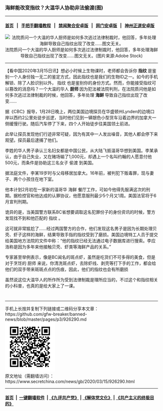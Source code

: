 ### 海鲜能改变指纹？大温华人协助非法偷渡(图)
------------------------

#### [首页](https://github.com/gfw-breaker/banned-news/blob/master/README.md) &nbsp;&nbsp;|&nbsp;&nbsp; [手把手翻墙教程](https://github.com/gfw-breaker/guides/wiki) &nbsp;&nbsp;|&nbsp;&nbsp; [禁闻聚合安卓版](https://github.com/gfw-breaker/bn-android) &nbsp;&nbsp;|&nbsp;&nbsp; [网门安卓版](https://github.com/oGate2/oGate) &nbsp;&nbsp;|&nbsp;&nbsp; [神州正道安卓版](https://github.com/SzzdOgate/update) 



<div class="article_right" style="fone-color:#000">
 <p style="text-align:center">
  <img alt="法院质问一个大温的华人厨师是如何多次逃过法律制裁时，他回答，多年处理海鲜导致自己指纹出现了改变……图文无关。" src="http://img2.secretchina.com/pic/2018/7-26/p2225043a981675708-ss.jpg" style="height:336px; width:600px"/>
  <br>
   法院质问一个大温的华人厨师是如何多次逃过法律制裁时，他回答，多年处理海鲜导致自己指纹出现了改变……图文无关。(图片来源:Adobe Stock)
   <span id="hideid" name="hideid" style="color:red;display:none;">
    <span href="https://www.secretchina.com">
    </span>
   </span>
  </br>
 </p>
 <div id="txt-mid1-t21-2017">
  

---


  </div>
 </div>
 <p>
  【看中国2020年3月15日讯】想必小时候上生物课时，老师都会告诉你
  <strong>
   指纹
  </strong>
  是鉴别一个人身份独一无二的鉴定方式，因此指纹也是我们的生物ID之一。如今的手机解锁、除了人脸识别以外，
  <span href="https://zh.wikipedia.org/wiki/%E6%8C%87%E7%B4%8B" target="_blank">
   指纹
  </span>
  也是鉴别你的身份方式。然而，你能接受指纹可以篡改的消息吗？一个大温的华人
  <strong>
   厨师
  </strong>
  因为犯法被法院判刑，在法院质问他是如何多次逃过法律制裁的时候，他回答，多年处理
  <strong>
   海鲜
  </strong>
  导致自己指纹出现了改变……
  <span id="hideid" name="hideid" style="color:red;display:none;">
   <span href="https://www.secretchina.com">
   </span>
  </span>
 </p>
 <p>
  据《CBC》报导，1月28日晚上，两位美国边境探员在华盛顿州Lynden的边境口岸以西约2公里处徒步巡逻，当时他们见到一辆银色小型货车沿着边界的加拿大一侧缓慢行驶。随后汽车停了下来，四个人开始徒步往美国领土前进。
 </p>
 <p>
  此举让探员发现他们行迹非常可疑，因为有其中一人发出噪音，其他人都会停下来观望。探员最后逮捕了他们。
 </p>
 <p>
  李姓的华人男子承认三名妇女都是中国公民，从大陆飞抵温哥华想到美国。李某承认，由于自己失业，又在赌场输了1,000元，却遇上一个名叫约翰的人愿意付他500元，而条件是协助这三名女子
  <span href="https://www.secretchina.com/news/gb/tag/偷渡" target="_blank">
   偷渡
  </span>
  到美国。
 </p>
 <p>
  据法庭文件，李某19岁时与父母移居加拿大。16年前，被判犯下贩毒罪，现与妻子、两个小孩住在地下室。
 </p>
 <p>
  他本计划2月初在一家新的温哥华
  <span href="https://www.secretchina.com/news/gb/tag/海鲜" target="_blank">
   海鲜
  </span>
  餐厅工作，可如今他得先服满这次的刑期。据检控官和他达成的认罪协议，他愿意服刑最少5个月又1周。美国法官将于6月宣判刑期。
 </p>
 <p>
  诡异的是，当美国警方联系BC省想要调取这名犯罪份子的身份资讯的时候，警方发现找不到和他匹配的
  <span href="https://www.secretchina.com/news/gb/tag/指纹" target="_blank">
   指纹
  </span>
  。
 </p>
 <p>
  这可就非常尴尬了……经过两国警方的合作，他们发现这名男子是因为长期处理贝壳、虾子这样的海鲜，结果导致手指的指纹受到了磨损。美国边境特工人员于提交给美国地方法院的文件中称：“他的指纹已经无法通过电子数据库进行搜索。李应浩称是因为多年来他接触贝壳、虾类等海鲜产品的关系。”
 </p>
 <p>
  专家甚至举例表示，像是BC闻名的斑点虾，虽然是吃货们不可多得的美食，但是对于烹饪的
  <span href="https://www.secretchina.com/news/gb/tag/厨师" target="_blank">
   厨师
  </span>
  来说，你清洗斑点虾，去除虾线、剥壳等打下手的工作，都会给他们的双手带来斑斑点点的伤痕，因此，他们的指纹也会有所磨损
 </p>
 <p>
  虽然说这位大温华人的所作所为受到法律制裁是理所应当的，不过这个和指纹相关的小科普，也真的是给大家上了一课。
  <center>
   <div>
    <div id="txt-mid2-t22-2017" style="display: block;  max-height: 351px;  overflow: hidden;">
     <div id="SC-21xxx">
     </div>
     <ins class="adsbygoogle" data-ad-client="ca-pub-1276641434651360" data-ad-format="auto" data-ad-slot="4301710469" data-full-width-responsive="true" style="display:block">
     </ins>
    </div>
   </div>
  </center>
  <div style="padding-top:12px;">
  </div>
 </p>
</div>

<hr/>
手机上长按并复制下列链接或二维码分享本文章：<br/>
https://github.com/gfw-breaker/banned-news/blob/master/pages/p3/926290.md <br/>
<a href='https://github.com/gfw-breaker/banned-news/blob/master/pages/p3/926290.md'><img src='https://github.com/gfw-breaker/banned-news/blob/master/pages/p3/926290.md.png'/></a> <br/>
原文地址（需翻墙访问）：https://www.secretchina.com/news/gb/2020/03/15/926290.html


------------------------
#### [首页](https://github.com/gfw-breaker/banned-news/blob/master/README.md) &nbsp;|&nbsp; [一键翻墙软件](https://github.com/gfw-breaker/nogfw/blob/master/README.md) &nbsp;| [《九评共产党》](https://github.com/gfw-breaker/9ping.md/blob/master/README.md#九评之一评共产党是什么) | [《解体党文化》](https://github.com/gfw-breaker/jtdwh.md/blob/master/README.md) | [《共产主义的终极目的》](https://github.com/gfw-breaker/gczydzjmd.md/blob/master/README.md)


<img src='http://gfw-breaker.win/banned-news/pages/p3/926290.md' width='0px' height='0px'/>